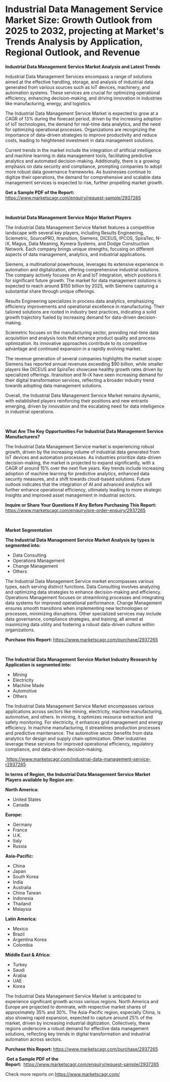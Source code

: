 <p><h1>Industrial Data Management Service Market Size: Growth Outlook from 2025 to 2032, projecting at Market's Trends Analysis by Application, Regional Outlook, and Revenue</h1></p><p><strong>Industrial Data Management Service Market Analysis and Latest Trends</strong></p>
<p><p>Industrial Data Management Services encompass a range of solutions aimed at the effective handling, storage, and analysis of industrial data generated from various sources such as IoT devices, machinery, and automation systems. These services are crucial for optimizing operational efficiency, enhancing decision-making, and driving innovation in industries like manufacturing, energy, and logistics.</p><p>The Industrial Data Management Service Market is expected to grow at a CAGR of 13% during the forecast period, driven by the increasing adoption of IoT technologies, the demand for real-time data analytics, and the need for optimizing operational processes. Organizations are recognizing the importance of data-driven strategies to improve productivity and reduce costs, leading to heightened investment in data management solutions.</p><p>Current trends in the market include the integration of artificial intelligence and machine learning in data management tools, facilitating predictive analytics and automated decision-making. Additionally, there is a growing emphasis on data security and compliance, prompting companies to adopt more robust data governance frameworks. As businesses continue to digitize their operations, the demand for comprehensive and scalable data management services is expected to rise, further propelling market growth.</p></p>
<p><strong>Get a Sample PDF of the Report:&nbsp;</strong> <a href="https://www.marketscagr.com/enquiry/request-sample/2937265?utm_campaign=2566&utm_medium=2&utm_source=Github&utm_content=ia&utm_term=14032025&utm_id=industrial-data-management-service">https://www.marketscagr.com/enquiry/request-sample/2937265</a></p>
<p>&nbsp;</p>
<p><strong>Industrial Data Management Service Major Market Players</strong></p>
<p><p>The Industrial Data Management Service Market features a competitive landscape with several key players, including Results Engineering, Sciemetric, SourcePRO, Itransition, Siemens, DICEUS, IPCOS, SpiraTec, N-iX, Magus, Data Meaning, Kymera Systems, and Dodge Construction Network. Each company brings unique strengths, focusing on different aspects of data management, analytics, and industrial applications.</p><p>Siemens, a multinational powerhouse, leverages its extensive experience in automation and digitalization, offering comprehensive industrial solutions. The company actively focuses on AI and IoT integration, which positions it for significant future growth. The market for data management solutions is expected to reach around $150 billion by 2025, with Siemens capturing a substantial share through unique offerings.</p><p>Results Engineering specializes in process data analytics, emphasizing efficiency improvements and operational excellence in manufacturing. Their tailored solutions are rooted in industry best practices, indicating a solid growth trajectory fueled by increasing demand for data-driven decision-making.</p><p>Sciemetric focuses on the manufacturing sector, providing real-time data acquisition and analysis tools that enhance product quality and process optimization. Its innovative approaches contribute to its competitive advantage and continued expansion in a rapidly evolving market.</p><p>The revenue generation of several companies highlights the market scope: Siemens has reported annual revenues exceeding $90 billion, while smaller players like DICEUS and SpiraTec showcase healthy growth rates driven by specialized offerings. Itransition and N-iX have seen increasing demand for their digital transformation services, reflecting a broader industry trend towards adopting data management solutions.</p><p>Overall, the Industrial Data Management Service Market remains dynamic, with established players reinforcing their positions and new entrants emerging, driven by innovation and the escalating need for data intelligence in industrial operations.</p></p>
<p>&nbsp;</p>
<p><strong>What Are The Key Opportunities For Industrial Data Management Service Manufacturers?</strong></p>
<p><p>The Industrial Data Management Service market is experiencing robust growth, driven by the increasing volume of industrial data generated from IoT devices and automation processes. As industries prioritize data-driven decision-making, the market is projected to expand significantly, with a CAGR of around 15% over the next five years. Key trends include increasing adoption of machine learning for predictive analytics, enhanced data security measures, and a shift towards cloud-based solutions. Future outlook indicates that the integration of AI and advanced analytics will further enhance operational efficiency, ultimately leading to more strategic insights and improved asset management in industrial sectors.</p></p>
<p><strong>Inquire or Share Your Questions If Any Before Purchasing This Report:</strong> <a href="https://www.marketscagr.com/enquiry/pre-order-enquiry/2937265?utm_campaign=2566&utm_medium=2&utm_source=Github&utm_content=ia&utm_term=14032025&utm_id=industrial-data-management-service">https://www.marketscagr.com/enquiry/pre-order-enquiry/2937265</a></p>
<p>&nbsp;</p>
<p><strong>Market Segmentation</strong></p>
<p><strong>The Industrial Data Management Service Market Analysis by types is segmented into:</strong></p>
<p><ul><li>Data Consulting</li><li>Operations Management</li><li>Change Management</li><li>Others</li></ul></p>
<p><p>The Industrial Data Management Service market encompasses various types, each serving distinct functions. Data Consulting involves analyzing and optimizing data strategies to enhance decision-making and efficiency. Operations Management focuses on streamlining processes and integrating data systems for improved operational performance. Change Management ensures smooth transitions when implementing new technologies or processes, minimizing disruptions. Other specialized services may include data governance, compliance strategies, and training, all aimed at maximizing data utility and fostering a robust data-driven culture within organizations.</p></p>
<p><strong>Purchase this Report:&nbsp;</strong><a href="https://www.marketscagr.com/purchase/2937265?utm_campaign=2566&utm_medium=2&utm_source=Github&utm_content=ia&utm_term=14032025&utm_id=industrial-data-management-service">https://www.marketscagr.com/purchase/2937265</a></p>
<p>&nbsp;</p>
<p><strong>The Industrial Data Management Service Market Industry Research by Application is segmented into:</strong></p>
<p><ul><li>Mining</li><li>Electricity</li><li>Machine Made</li><li>Automotive</li><li>Others</li></ul></p>
<p><p>The Industrial Data Management Service Market encompasses various applications across sectors like mining, electricity, machine manufacturing, automotive, and others. In mining, it optimizes resource extraction and safety monitoring. For electricity, it enhances grid management and energy efficiency. In machine manufacturing, it streamlines production processes and predictive maintenance. The automotive sector benefits from data analytics for design and supply chain optimization. Other industries leverage these services for improved operational efficiency, regulatory compliance, and data-driven decision-making.</p></p>
<p><a href="https://www.marketscagr.com/industrial-data-management-service-r2937265?utm_campaign=2566&utm_medium=2&utm_source=Github&utm_content=ia&utm_term=14032025&utm_id=industrial-data-management-service">&nbsp;https://www.marketscagr.com/industrial-data-management-service-r2937265</a></p>
<p><strong>In terms of Region, the Industrial Data Management Service Market Players available by Region are:</strong></p>
<p>
    <p> <strong> North America: </strong>
        <ul>
            <li>United States</li>
            <li>Canada</li>
        </ul>
        </p> 
    <p> <strong> Europe: </strong>
        <ul>
            <li>Germany</li>
            <li>France</li>
            <li>U.K.</li>
            <li>Italy</li>
            <li>Russia</li>
        </ul>
        </p> 
    <p> <strong> Asia-Pacific: </strong>
        <ul>
            <li>China</li>
            <li>Japan</li>
            <li>South Korea</li>
            <li>India</li>
            <li>Australia</li>
            <li>China Taiwan</li>
            <li>Indonesia</li>
            <li>Thailand</li>
            <li>Malaysia</li>
        </ul>
        </p> 
    <p> <strong> Latin America: </strong>
        <ul>
            <li>Mexico</li>
            <li>Brazil</li>
            <li>Argentina Korea</li>
            <li>Colombia</li>
        </ul>
        </p> 
    <p> <strong> Middle East & Africa: </strong>
        <ul>
            <li>Turkey</li>
            <li>Saudi</li>
            <li>Arabia</li>
            <li>UAE</li>
            <li>Korea</li>
        </ul>
    </p>
    </p>
<p><p>The Industrial Data Management Service Market is anticipated to experience significant growth across various regions. North America and Europe are projected to dominate, with respective market shares of approximately 35% and 30%. The Asia-Pacific region, especially China, is also showing rapid expansion, expected to capture around 25% of the market, driven by increasing industrial digitization. Collectively, these regions underscore a robust demand for effective data management solutions, reflecting key trends in digital transformation and industrial automation across sectors.</p></p>
<p><strong>Purchase this Report: </strong><a href="https://www.marketscagr.com/purchase/2937265?utm_campaign=2566&utm_medium=2&utm_source=Github&utm_content=ia&utm_term=14032025&utm_id=industrial-data-management-service">https://www.marketscagr.com/purchase/2937265</a></p>
<p>&nbsp;<strong>Get a Sample PDF of the Report:&nbsp;&nbsp;</strong><a href="https://www.marketscagr.com/enquiry/request-sample/2937265?utm_campaign=2566&utm_medium=2&utm_source=Github&utm_content=ia&utm_term=14032025&utm_id=industrial-data-management-service">https://www.marketscagr.com/enquiry/request-sample/2937265</a></p>
<p><strong></strong></p>
<p>Check more reports on <a href="https://www.marketscagr.com/?utm_campaign=2566&utm_medium=2&utm_source=Github&utm_content=ia&utm_term=14032025&utm_id=industrial-data-management-service">https://www.marketscagr.com/</a></p>